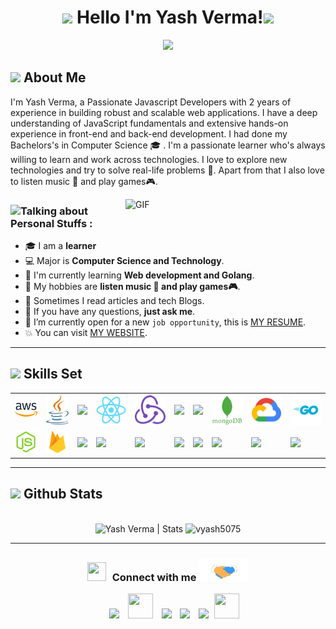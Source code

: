 <h1 align="center"> <img src = "https://raw.githubusercontent.com/MartinHeinz/MartinHeinz/master/wave.gif" width = 30px> Hello  I'm Yash Verma!<img src="https://media.giphy.com/media/mGcNjsfWAjY5AEZNw6/giphy.gif" width="50"> </h1> 
<p align="center">
  <a href="https://github.com/fairyland0926"><img src="https://readme-typing-svg.herokuapp.com/?lines=Web%20Developer;Full%20Stack-Developer;Freelancer;2%2B%20years%20of%20coding%20experience;Always%20learning%20new%20tech&font=Pacifico&center=true&width=650&height=90&color=58a6ff&vCenter=true&size=33%22"></a>
</p>

  <h2> <img src = "https://github.com/7oSkaaa/7oSkaaa/blob/main/Images/about_me.gif?raw=true" width = 44px> About Me</h2>
 
  <p> 
  I'm Yash Verma, a Passionate Javascript Developers with 2 years of experience in building robust and scalable web applications. I have a deep understanding of JavaScript fundamentals and extensive hands-on experience in front-end and back-end development. I had done my Bachelors's in Computer Science 🎓 . I'm a passionate learner who's always willing to learn and work across technologies. I love to explore new technologies and try to solve real-life problems 🚀. Apart from that I also love to listen music 🎵 and play games🎮.
</p>


<img align="right" alt="GIF" src="https://github.com/7oSkaaa/7oSkaaa/blob/main/Images/Right_Side.gif?raw=true" width="320px"   />

### <img src="https://media.giphy.com/media/VgCDAzcKvsR6OM0uWg/giphy.gif" width="40">Talking about Personal Stuffs :
- 🎓 I am a **learner**
- 💻 Major is **Computer Science and Technology**.
- 🌱 I'm currently learning **Web development and Golang**.
- 🤔 My hobbies are **listen music 🎵 and play games🎮**.
- 📝 Sometimes I read articles and tech Blogs.
- 💬 If you have any questions, **just ask me**.
- :thinking: I’m currently open for a new `job opportunity`, this is [MY RESUME](http://lnkiy.in/Ahmed_Hossam_Resume).
- :boom: You can visit [MY WEBSITE](https://cutt.ly/Ahmed_Hossam_Website).
 <hr>
  <h2 font-weight="bold"><img src="https://media2.giphy.com/media/QssGEmpkyEOhBCb7e1/giphy.gif?cid=ecf05e47a0n3gi1bfqntqmob8g9aid1oyj2wr3ds3mg700bl&rid=giphy.gif" width ="25"> Skills Set </h2>
 
<table>
  <tr> 
      <td><img src="https://github.com/vyash5075/vyash5075/blob/master/logos/aws.svg?raw=true" width="200"></td>
      <td><img src="https://github.com/vyash5075/vyash5075/blob/master/logos/java.svg" width="200"></td>
      <td><img src="https://cdn.iconscout.com/icon/free/png-256/javascript-1-225993.png?raw=true" width="200"></td>
      <td><img src="https://github.com/vyash5075/vyash5075/blob/master/logos/react.svg" width="200"></td>
      <td><img src="https://github.com/vyash5075/vyash5075/blob/master/logos/redux.svg" width="200"></td>
      <td><img src="https://cdn.iconscout.com/icon/free/png-256/mysql-3521596-2945040.png?raw=true" width="200"></td>
      <td><img src="https://cdn.iconscout.com/icon/free/png-256/sql-4-190807.png?raw=true" width="200"></td>
       <td><img src="https://github.com/vyash5075/vyash5075/blob/master/logos/mongodb.svg" width="200"></td>
    <td><img src="https://raw.githubusercontent.com/vishwasnavadak/vishwasnavadak/master/img/gcp.png" width="200"></td>
    <td><img src="https://github.com/vyash5075/vyash5075/blob/master/logos/go%20(1).svg" width="200"></td></tr> <tr>
  
      
    
     
 
 
  <tr>
    <td><img src="https://raw.githubusercontent.com/vishwasnavadak/vishwasnavadak/master/img/nodejs.png" width="200"></td>
    <td><img src="https://github.com/vyash5075/vyash5075/blob/master/logos/firebase.svg" width="200"></td>
   <td><img src="https://camo.githubusercontent.com/63a0652105f53ca10fd7bb584ec3326ffda6c6988ca944bb21f6ba0d764bf8be/68747470733a2f2f63646e2e69636f6e73636f75742e636f6d2f69636f6e2f667265652f706e672d3132382f68746d6c352d34302d313137353139332e706e67?raw=true" width="200"></td> 
     <td><img src="https://camo.githubusercontent.com/16243b90ca0de67f1183e67f41fc6383ca998d81c3dd7166b32eda4db307f919/68747470733a2f2f63646e2e69636f6e73636f75742e636f6d2f69636f6e2f667265652f706e672d3132382f637373332d31312d313137353233392e706e67" width="200"></td>
    <td><img src="https://camo.githubusercontent.com/98c835566bae35eab51c05d004bf08bdbcb287186f492e1aeb20fa37f71ca7ca/68747470733a2f2f63646e2e69636f6e73636f75742e636f6d2f69636f6e2f667265652f706e672d3132382f736173732d31332d313137353039322e706e67" width="200"></td>
    <td><img src="https://camo.githubusercontent.com/2297aeb5bcb2b38bb190fcae27e1bf9b0fe08699446c23d48585443881bce4c3/68747470733a2f2f63646e2e69636f6e73636f75742e636f6d2f69636f6e2f667265652f706e672d3132382f6769742d31382d313137353231392e706e67" width="200"></td>
    <td><img src="https://camo.githubusercontent.com/7dd0ebf7a227b0f848f30a3dbd647a682075031e1010b19a7a41e366d281ce2b/68747470733a2f2f63646e2e69636f6e73636f75742e636f6d2f69636f6e2f667265652f706e672d3132382f626f6f7473747261702d3232363037372e706e67?raw=true" width="200"></td>
    <td><img src="https://cdn.iconscout.com/icon/free/png-256/heroku-11-1175214.png?raw=true" width="200"></td>
    <td><img src="https://cdn.iconscout.com/icon/free/png-256/visual-studio-code-3251603-2724650.png?raw=true" width="200"></td>
    <td><img src="https://cdn.iconscout.com/icon/free/png-256/sourcetree-2-1175090.png?raw=true" width="200"></td>
<!--     <td><img src="https://cdn.iconscout.com/icon/free/png-256/extjs-458279.png?raw=true" width="200"></td> -->
  </tr>

</table>

 
<hr> 


## <img src="https://media.giphy.com/media/iY8CRBdQXODJSCERIr/giphy.gif" width="35"><b> Github Stats </b>
<br>

<div align="center">
<img src="https://github-readme-stats.vercel.app/api?username=vyash5075&show_icons=true&theme=gotham" alt="Yash Verma | Stats" />

  <img src="https://github-readme-stats.vercel.app/api/top-langs?username=vyash5075&show_icons=true&locale=en&layout=compact&line_height=20&theme=gotham&title_color=7A7ADB&icon_color=2234AE&text_color=D3D3D3&bg_color=0,000000,130F40" width="360"  alt="vyash5075"/>

</a>
</div>


<hr>
 
 
<h3 align="center" > <img src="https://media.giphy.com/media/iY8CRBdQXODJSCERIr/giphy.gif" width="30" height="30" style="margin-right: 10px;">Connect with me <img src="https://github.com/0xAbdulKhalid/0xAbdulKhalid/raw/main/assets/mdImages/handshake.gif" width ="80"> </h3>

<p align="center">

 <div align="center"  class="icons-social" style="margin-left: 10px;">
        <a style="margin-left: 10px;"  target="_blank" href="https://www.linkedin.com/in/jundi-husni/">
			<img src="https://img.icons8.com/doodle/40/000000/linkedin--v2.png" ></a>
        <a style="margin-left: 10px;" target="_blank" href="https://github.com/zeeid">
		<img src="https://cdn.iconscout.com/icon/free/png-256/web-earth-online-market-planet-search-secure-1-9563.png" width="40" height="40"></a>
        <a style="margin-left: 10px;" target="_blank" href="https://www.instagram.com/zeeidev/">
			<img src="https://img.icons8.com/doodle/40/000000/instagram-new--v2.png"></a>
		<a style="margin-left: 10px;" target="_blank" href="https://twitter.com/zeeidev">
			<img src="https://img.icons8.com/doodle/1x/twitter-squared--v2.png" ></a>
		<a style="margin-left: 10px;" target="_blank" href="https://www.youtube.com/c/ZeeiDeveloper">
				<img src="https://img.icons8.com/doodle/1x/youtube--v2.png" ></a>
		<a style="margin-left: 5px;" target="_blank" href="https://play.google.com/store/apps/dev?id=5506644742288227696&hl=in&gl=US">
					<img src="https://cdn.iconscout.com/icon/free/png-256/playstore-2002562-1687192.png" width="40" height="40"></a>
      </div>

</p>


 





<!-- <p align="center" > <img src="https://github-readme-stats.vercel.app/api?username=vyash5075&show_icons=true&theme=gotham" alt="Yash Verma | Stats" /> -->



<!--  ![Visitor Count](https://profile-counter.glitch.me/{vyash5075}/count.svg) -->
<!-- <div align="center">
<img src="https://github.com/kothariji/kothariji/blob/master/github-user-contribution.svg"></img>
</div> -->

<!--### Languages and Tools I Know:

<!--<img align="left" alt="HTML5" height="50px" src="https://user-images.githubusercontent.com/38128234/91001834-7cf8a780-e5ea-11ea-9e90-b2125d90e754.png" />
<img align="left" alt="CSS" height="50px" src="https://user-images.githubusercontent.com/38128234/91001884-ac0f1900-e5ea-11ea-917d-581a2bf97cad.png" />
<img align="left" alt="JS" height="50px" src="https://user-images.githubusercontent.com/38128234/91001923-c6e18d80-e5ea-11ea-902a-ed8d23532b15.png" />
<img align="left" alt="Bootstrap" height="60px" src="https://user-images.githubusercontent.com/38128234/91002197-9f3ef500-e5eb-11ea-91fd-e8bbe7c96815.png" />
<img align="left" alt="React" height="55px" src="https://user-images.githubusercontent.com/38128234/91002026-11630a00-e5eb-11ea-8b1d-622f5bcbd379.png" />
<img align="left" alt="NodeJS" height="50px" src="https://user-images.githubusercontent.com/38128234/91002261-ca294900-e5eb-11ea-982c-823af32712c3.png" />
<img align="left" alt="MongoDB" height="50px" src="https://user-images.githubusercontent.com/38128234/91002323-f5ac3380-e5eb-11ea-9160-df2ac844f3ed.png" />
<img align="left" alt="MYSQL" height="50px" src="https://user-images.githubusercontent.com/38128234/91002348-08bf0380-e5ec-11ea-8b47-dd4825ca9b9b.png" />
<br />
<br />

<!--<!--### Things I Want to Learn or Learning :

<!--<img align="left" alt="Django" height="50px" src="https://user-images.githubusercontent.com/38128234/91002487-6eab8b00-e5ec-11ea-8d6b-f70e61ffcc77.png" />

<!--<[<img src="https://img.shields.io/badge/twitter-%231DA1F2.svg?&style=for-the-badge&logo=twitter&logoColor=white" />](https://twitter.com/) [<img src="https://img.shields.io/badge/medium-%2312100E.svg?&style=for-the-badge&logo=medium&logoColor=white" />](https://medium.com/)  [<img src="https://img.shields.io/badge/linkedin-%230077B5.svg?&style=for-the-badge&logo=linkedin&logoColor=white" />](https://www.linkedin.com/in/yash-verma-b96699143/) [<img src = "https://img.shields.io/badge/instagram-%23E4405F.svg?&style=for-the-badge&logo=instagram&logoColor=white">](https://www.instagram.com/vyash5075) [<img src = "https://img.shields.io/badge/facebook-%231877F2.svg?&style=for-the-badge&logo=facebook&logoColor=white">](https://www.facebook.com/)


<!--<img  height="195" src="https://github-readme-stats.vercel.app/api?username=vyash5075&&show_icons=true&title_color=ffffff&icon_color=bb2acf&text_color=daf7dc&bg_color=151515">-->
<!--<img width="195" height="195" src="https://github.com/vyash5075/vyash5075/blob/master/dev2.png">
<!--<img align='left' src="https://media2.giphy.com/media/cIn5fTcjnKhStIeAef/giphy.gif?cid=ecf05e4725657c092319094293eeba846e2e86c9c8b08ad3&rid=giphy.gif" width="230">

